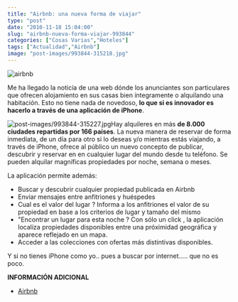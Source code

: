 ```yaml
---
title: "Airbnb: una nueva forma de viajar"
type: "post"
date: "2010-11-18 15:04:00"
slug: "airbnb-nueva-forma-viajar-993844"
categories: ["Cosas Varias","Hoteles"]
tags: ["Actualidad","Airbnb"]
image: "post-images/993844-315218.jpg"
---
```


![airbnb](post-images/993844-315218.jpg "airbnb")

Me ha llegado la noticía de una web dónde los anunciantes son particulares que ofrecen alojamiento en sus casas bien íntegramente o alquilando una habitación. Esto no tiene nada de novedoso, **lo que si es innovador es hacerlo a través de una aplicación de iPhone**.

![post-images/993844-315227.jpg](post-images/993844-315227.jpg "post-images/993844-315227.jpg")Hay alquileres en más **de 8.000 ciudades repartidas por 166 países**. La nueva manera de reservar de forma inmediata, de un día para otro si lo deseas y/o mientras estás viajando, a través de iPhone, ofrece al público un nuevo concepto de publicar, descubrir y reservar en en cualquier lugar del mundo desde tu teléfono. Se pueden alquilar magníficas propiedades por noche, semana o meses.

 La aplicación permite además:

- Buscar y descubrir cualquier propiedad publicada en Airbnb
- Enviar mensajes entre anfitriones y huéspedes
- Cual es el valor del lugar ? Informa a los anfitriones el valor de su propiedad en base a los criterios de lugar y tamaño del mismo
- "Encontrar un lugar para esta noche ? Con sólo un click , la aplicación localiza propiedades disponibles entre una próximidad geográfica y aparece reflejado en un mapa.
- Acceder a las colecciones con ofertas más distintivas disponibles.

Y si no tienes iPhone como yo.. pues a buscar por internet..... que no es poco.

**INFORMACIÓN ADICIONAL**

- [Airbnb](http://www.airbnb.com/)
